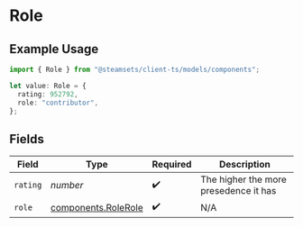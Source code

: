 # Role

## Example Usage

```typescript
import { Role } from "@steamsets/client-ts/models/components";

let value: Role = {
  rating: 952792,
  role: "contributor",
};
```

## Fields

| Field                                                      | Type                                                       | Required                                                   | Description                                                |
| ---------------------------------------------------------- | ---------------------------------------------------------- | ---------------------------------------------------------- | ---------------------------------------------------------- |
| `rating`                                                   | *number*                                                   | :heavy_check_mark:                                         | The higher the more presedence it has                      |
| `role`                                                     | [components.RoleRole](../../models/components/rolerole.md) | :heavy_check_mark:                                         | N/A                                                        |